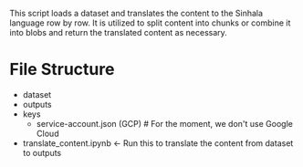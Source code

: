 This script loads a dataset and translates the content to the Sinhala language row by row. It is utilized to split
content into chunks or combine it into blobs and return the translated content as necessary.

# File Structure

- dataset
- outputs
- keys
    - service-account.json (GCP) # For the moment, we don't use Google Cloud
- translate_content.ipynb <- Run this to translate the content from dataset to outputs
